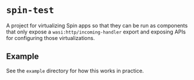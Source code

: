 # `spin-test`

A project for virtualizing Spin apps so that they can be run as components that only expose a `wasi:http/incoming-handler` export and exposing APIs for configuring those virtualizations.

## Example

See the `example` directory for how this works in practice.